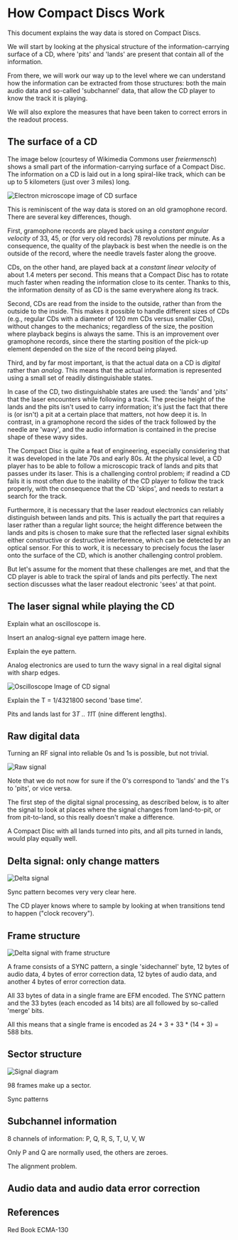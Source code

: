 How Compact Discs Work
======================

This document explains the way data is stored on Compact Discs.

We will start by looking at the physical structure of the information-carrying
surface of a CD, where 'pits' and 'lands' are present that contain all of the
information.

From there, we will work our way up to the level where we can understand how
the information can be extracted from those structures: both the main audio
data and so-called 'subchannel' data, that allow the CD player to know the
track it is playing.

We will also explore the measures that have been taken to correct errors in
the readout process.

The surface of a CD
-------------------

The image below (courtesy of Wikimedia Commons user *freiermensch*) shows a
small part of the information-carrying surface of a Compact Disc. The
information on a CD is laid out in a long spiral-like track, which can be up
to 5 kilometers (just over 3 miles) long.

![Electron microscope image of CD surface](images/Afm_cd-rom.jpg)

This is reminiscent of the way data is stored on an old gramophone record.
There are several key differences, though.

First, gramophone records are played back using a *constant angular velocity*
of 33, 45, or (for very old records) 78 revolutions per minute. As a
consequence, the quality of the playback is best when the needle is on the
outside of the record, where the needle travels faster along the groove.

CDs, on the other hand, are played back at a *constant linear velocity* of
about 1.4 meters per second. This means that a Compact Disc has to rotate
much faster when reading the information close to its center. Thanks to this,
the information density of as CD is the same everywhere along its track.

Second, CDs are read from the inside to the outside, rather than from the
outside to the inside. This makes it possible to handle different sizes
of CDs (e.g., regular CDs with a diameter of 120 mm CDs versus smaller CDs),
without changes to the mechanics; regardless of the size, the position
where playback begins is always the same. This is an improvement over
gramophone records, since there the starting position of the pick-up
element depended on the size of the record being played.

Third, and by far most important, is that the actual data on a CD is
*digital* rather than *analog*. This means that the actual information
is represented using a small set of readily distinguishable states.

In case of the CD, two distinguishable states are used: the 'lands' and
'pits' that the laser encounters while following a track. The precise height
of the lands and the pits isn't used to carry information; it's just the
fact that there is (or isn't) a pit at a certain place that matters, not how
deep it is. In contrast, in a gramophone record the sides of the track
followed by the needle are 'wavy', and the audio information is contained in
the precise shape of these wavy sides.

The Compact Disc is quite a feat of engineering, especially considering that
it was developed in the late 70s and early 80s. At the physical level, a CD
player has to be able to follow a microscopic track of lands and pits that
passes under its laser. This is a challenging control problem; if readind a
CD fails it is most often due to the inability of the CD player to follow the
track properly, with the consequence that the CD 'skips', and needs to restart
a search for the track.

Furthermore, it is necessary that the laser readout electronics can reliably
distinguish between lands and pits. This is actually the part that requires
a laser rather than a regular light source; the height difference between
the lands and pits is chosen to make sure that the reflected laser signal
exhibits either constructive or destructive interference, which can be
detected by an optical sensor. For this to work, it is necessary to precisely
focus the laser onto the surface of the CD, which is another challenging
control problem.

But let's assume for the moment that these challenges are met, and that the
CD player is able to track the spiral of lands and pits perfectly. The next
section discusses what the laser readout electronic 'sees' at that point.

The laser signal while playing the CD
-------------------------------------

Explain what an oscilloscope is.

Insert an analog-signal eye pattern image here.

Explain the eye pattern.

Analog electronics are used to turn the wavy signal in a real digital signal
with sharp edges.

![Oscilloscope Image of CD signal](images/oscilloscope-screenshot.png)

Explain the T = 1/4321800 second 'base time'.

Pits and lands last for 3*T .. 11*T (nine different lengths).

Raw digital data
----------------

Turning an RF signal into reliable 0s and 1s is possible, but not trivial.

![Raw signal](images/raw-signal.png)

Note that we do not now for sure if the 0's correspond to 'lands' and
the 1's to 'pits', or vice versa.

The first step of the digital signal processing, as described below, is to
alter the signal to look at places where the signal changes from land-to-pit,
or from pit-to-land, so this really doesn't make a difference.

A Compact Disc with all lands turned into pits, and all pits turned in lands,
would play equally well.

Delta signal: only change matters
---------------------------------

![Delta signal](images/delta-signal.png)

Sync pattern becomes very very clear here.

The CD player knows where to sample by looking at when transitions tend to
happen ("clock recovery").

Frame structure
---------------

![Delta signal with frame structure](images/delta-signal-colored.png)

A frame consists of a SYNC pattern, a single 'sidechannel' byte, 12 bytes of audio data, 4 bytes of error correction data, 12 bytes of audio data, and another 4 bytes of error correction data.

All 33 bytes of data in a single frame are EFM encoded. The SYNC pattern and the 33 bytes (each encoded as 14 bits) are all followed by so-called 'merge' bits.

All this means that a single frame is encoded as 24 + 3 + 33 * (14 + 3) = 588 bits.

Sector structure
----------------

![Signal diagram](images/signal-diagram.png)

98 frames make up a sector.

Sync patterns

Subchannel information
----------------------

8 channels of information: P, Q, R, S, T, U, V, W

Only P and Q are normally used, the others are zeroes.

The alignment problem.

Audio data and audio data error correction
------------------------------------------



References
----------

Red Book
ECMA-130
